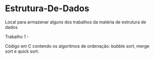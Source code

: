 # Estrutura-De-Dados
Local para armazenar alguns dos trabalhos da matéria de estrutura de dados


Trabalho 1 - 

Código em C contendo os algoritmos de ordenação: bubble sort, merge sort e quick sort.
